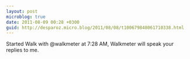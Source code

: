 ```yaml
---
layout: post
microblog: true
date: 2011-08-09 00:28 +0300
guid: http://desparoz.micro.blog/2011/08/08/t100679848061710338.html
---
```

Started Walk with @walkmeter at 7:28 AM, Walkmeter will speak your replies to me.

